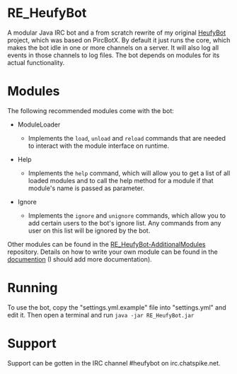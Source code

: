 RE_HeufyBot
===========

A modular Java IRC bot and a from scratch rewrite of my original [HeufyBot](https://github.com/Heufneutje/HeufyBot) project, which was based on PircBotX. By default it just runs the core, which makes the bot idle in one or more channels on a server. It will also log all events in those channels to log files. The bot depends on modules for its actual functionality.

Modules
=======

The following recommended modules come with the bot:

- ModuleLoader
  - Implements the `load`, `unload` and `reload` commands that are needed to interact with the module interface on runtime.

- Help
  - Implements the `help` command, which will allow you to get a list of all loaded modules and to call the help method for a module if that module's name is passed as parameter.

- Ignore
  - Implements the `ignore` and `unignore` commands, which allow you to add certain users to the bot's ignore list. Any commands from any user on this list will be ignored by the bot.

Other modules can be found in the [RE_HeufyBot-AdditionalModules](https://github.com/Heufneutje/RE_HeufyBot-AdditionalModules) repository. Details on how to write your own module can be found in the [documention](http://www.heufneutje.net/reheufybotdocs/) (I should add more documentation).

Running
=======

To use the bot, copy the "settings.yml.example" file into "settings.yml" and edit it. Then open a terminal and run `java -jar RE_HeufyBot.jar`

Support
=======

Support can be gotten in the IRC channel #heufybot on irc.chatspike.net.
